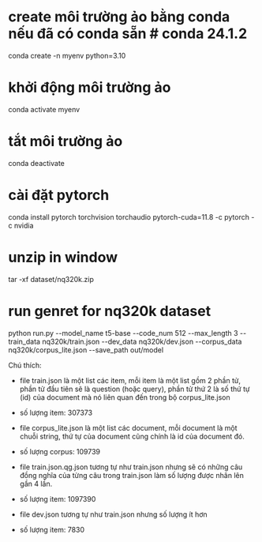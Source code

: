 # create môi trường ảo bằng conda nếu đã có conda sẵn # conda 24.1.2
conda create -n myenv python=3.10
# khởi động môi trường ảo
conda activate myenv
# tắt môi trường ảo
conda deactivate
# cài đặt pytorch
conda install pytorch torchvision torchaudio pytorch-cuda=11.8 -c pytorch -c nvidia

# unzip in window
tar -xf dataset/nq320k.zip

# run genret for nq320k dataset
python run.py --model_name t5-base --code_num 512 --max_length 3 --train_data nq320k/train.json --dev_data nq320k/dev.json --corpus_data nq320k/corpus_lite.json --save_path out/model

Chú thích: 
- file train.json là một list các item, mỗi item là một list gồm 2 phần tử, phần tử đầu tiên sẽ là question (hoặc query), phần tử thứ 2 là số thứ tự (id) của document mà nó liên quan đến trong bộ corpus_lite.json
+ số lượng item: 307373
- file corpus_lite.json là một list các document, mỗi document là một chuỗi string, thứ tự của document cũng chính là id của document đó.
+ số lượng corpus: 109739
- file train.json.qg.json tương tự như train.json nhưng sẽ có những câu đồng nghĩa của từng câu trong train.json làm số lượng được nhân lên gần 4 lần.
+ số lượng item: 1097390
- file dev.json tương tự như train.json nhưng số lượng ít hơn
+ số lượng item: 7830
